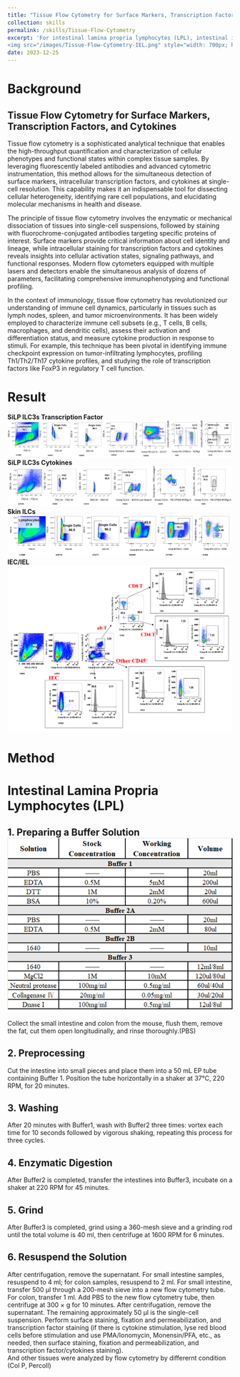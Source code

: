 ```yaml
---
title: "Tissue Flow Cytometry for Surface Markers, Transcription Factor and Cytokines"
collection: skills
permalink: /skills/Tissue-Flow-Cytometry
excerpt: 'For intestinal lamina propria lymphocytes (LPL), intestinal intraepithelial lymphocytes (IEL), intestinal  lymphocytes cell(IEC), Skin lymphocytes. <br/>
<img src="/images/Tissue-Flow-Cytometry-IEL.png" style="width: 700px; height: 400px;">'
date: 2023-12-25
---
```


Background
======
## Tissue Flow Cytometry for Surface Markers, Transcription Factors, and Cytokines
Tissue flow cytometry is a sophisticated analytical technique that enables the high-throughput quantification and characterization of cellular phenotypes and functional states within complex tissue samples. By leveraging fluorescently labeled antibodies and advanced cytometric instrumentation, this method allows for the simultaneous detection of surface markers, intracellular transcription factors, and cytokines at single-cell resolution. This capability makes it an indispensable tool for dissecting cellular heterogeneity, identifying rare cell populations, and elucidating molecular mechanisms in health and disease.<br/>

The principle of tissue flow cytometry involves the enzymatic or mechanical dissociation of tissues into single-cell suspensions, followed by staining with fluorochrome-conjugated antibodies targeting specific proteins of interest. Surface markers provide critical information about cell identity and lineage, while intracellular staining for transcription factors and cytokines reveals insights into cellular activation states, signaling pathways, and functional responses. Modern flow cytometers equipped with multiple lasers and detectors enable the simultaneous analysis of dozens of parameters, facilitating comprehensive immunophenotyping and functional profiling.<br/>

In the context of immunology, tissue flow cytometry has revolutionized our understanding of immune cell dynamics, particularly in tissues such as lymph nodes, spleen, and tumor microenvironments. It has been widely employed to characterize immune cell subsets (e.g., T cells, B cells, macrophages, and dendritic cells), assess their activation and differentiation status, and measure cytokine production in response to stimuli. For example, this technique has been pivotal in identifying immune checkpoint expression on tumor-infiltrating lymphocytes, profiling Th1/Th2/Th17 cytokine profiles, and studying the role of transcription factors like FoxP3 in regulatory T cell function.<br/>

Result
======
**SiLP ILC3s Transcription Factor**<br/><img src='/images/Tissue-Flow-Cytometry-ILC-Cytokines-siLP-ILC3.png'><br/>
**SiLP ILC3s Cytokines**<br/><img src='/images/Tissue-Flow-Cytometry-ILC-Cytokines.png'><br/>
**Skin ILCs**<br/><img src='/images/Tissue-Flow-Cytometry-Skin-ILC.png'><br/>
**IEC/IEL**<br/><img src='/images/Tissue-Flow-Cytometry-IEL.png'><br/>

Method
======
# Intestinal Lamina Propria Lymphocytes (LPL)
## 1. Preparing a Buffer Solution<br><img src='/images/Tissue-Flow-Cytometry-Buffer.png'><br/>
Collect the small intestine and colon from the mouse, flush them, remove the fat, cut them open longitudinally, and rinse thoroughly.(PBS)<br/>
## 2. Preprocessing
Cut the intestine into small pieces and place them into a 50 mL EP tube containing Buffer 1. Position the tube horizontally in a shaker at 37°C, 220 RPM, for 20 minutes.<br/>
## 3. Washing
After 20 minutes with Buffer1, wash with Buffer2 three times: vortex each time for 10 seconds followed by vigorous shaking, repeating this process for three cycles.<br/>
## 4. Enzymatic Digestion
After Buffer2 is completed, transfer the intestines into Buffer3, incubate on a shaker at 220 RPM for 45 minutes.<br/>
## 5. Grind
After Buffer3 is completed, grind using a 360-mesh sieve and a grinding rod until the total volume is 40 ml, then centrifuge at 1600 RPM for 6 minutes.<br/>
## 6. Resuspend the Solution
After centrifugation, remove the supernatant. For small intestine samples, resuspend to 4 ml; for colon samples, resuspend to 2 ml. For small intestine, transfer 500 µl through a 200-mesh sieve into a new flow cytometry tube. For colon, transfer 1 ml. Add PBS to the new flow cytometry tube, then centrifuge at 300 × g for 10 minutes. After centrifugation, remove the supernatant. The remaining approximately 50 µl is the single-cell suspension. Perform surface staining, fixation and permeabilization, and transcription factor staining (if there is cytokine stimulation, lyse red blood cells before stimulation and use PMA/Ionomycin, Monensin/PFA, etc., as needed, then surface staining, fixation and permeabilization, and transcription factor/cytokines staining).<br/>
And other tissues were analyzed by flow cytometry by differernt condition (Col P, Percoll)
